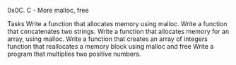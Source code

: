 0x0C. C - More malloc, free

Tasks
Write a function that allocates memory using malloc.
Write a function that concatenates two strings.
Write a function that allocates memory for an array, using malloc.
Write a function that creates an array of integers
 function that reallocates a memory block using malloc and free
Write a program that multiplies two positive numbers.
